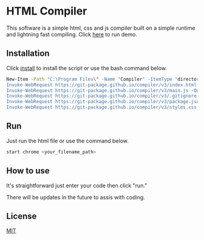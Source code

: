 # HTML Compiler

This software is a simple html, css and js compiler built on a simple runtime and lightning fast compiling. Click [here](https://git-package.github.io/compiler/demo) to run demo.

## Installation

Click [install](https://git-package.github.io/compiler/v3/compiler.zip) to install the script or use the bash command below.

```bash
New-Item -Path "C:\Program Files\" -Name "Compiler" -ItemType "directory"
Invoke-WebRequest https://git-package.github.io/compiler/v3/index.html -OutFile C:\Program Files\Compiler\index.html
Invoke-WebRequest https://git-package.github.io/compiler/v3/main.js -OutFile C:\Program Files\Compiler\main.js
Invoke-WebRequest https://git-package.github.io/compiler/v3/.gitignore -OutFile C:\Program Files\Compiler\.gitignore
Invoke-WebRequest https://git-package.github.io/compiler/v3/package.json -OutFile C:\Program Files\Compiler\package.json
Invoke-WebRequest https://git-package.github.io/compiler/v3/styles.css -OutFile C:\Program Files\Compiler\styles.css
```

## Run

Just run the html file or use the command below.

```bash
start chrome <your_filename_path>
```

## How to use

It's straightforward just enter your code then click "run."

There will be updates in the future to assis with coding.

## License

[MIT](https://choosealicense.com/licenses/mit/)
